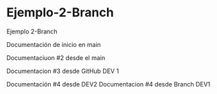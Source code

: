 # Ejemplo-2-Branch
Ejemplo 2-Branch

Documentación de inicio en main

Documentaciuon #2 desde el main

Documentacion #3 desde GitHub DEV 1

Documentación #4 desde DEV2
Documentacion #4 desde Branch DEV1
